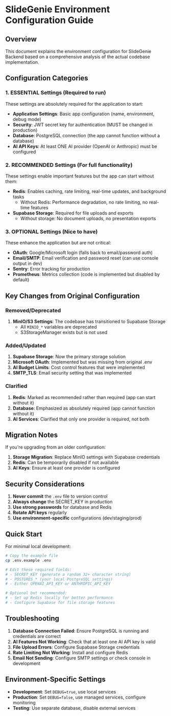 # SlideGenie Environment Configuration Guide

## Overview

This document explains the environment configuration for SlideGenie Backend based on a comprehensive analysis of the actual codebase implementation.

## Configuration Categories

### 1. **ESSENTIAL Settings** (Required to run)

These settings are absolutely required for the application to start:

- **Application Settings**: Basic app configuration (name, environment, debug mode)
- **Security**: JWT secret key for authentication (MUST be changed in production)
- **Database**: PostgreSQL connection (the app cannot function without a database)
- **AI API Keys**: At least ONE AI provider (OpenAI or Anthropic) must be configured

### 2. **RECOMMENDED Settings** (For full functionality)

These settings enable important features but the app can start without them:

- **Redis**: Enables caching, rate limiting, real-time updates, and background tasks
  - Without Redis: Performance degradation, no rate limiting, no real-time features
- **Supabase Storage**: Required for file uploads and exports
  - Without storage: No document uploads, no presentation exports

### 3. **OPTIONAL Settings** (Nice to have)

These enhance the application but are not critical:

- **OAuth**: Google/Microsoft login (falls back to email/password auth)
- **Email/SMTP**: Email verification and password reset (can use console output in dev)
- **Sentry**: Error tracking for production
- **Prometheus**: Metrics collection (code is implemented but disabled by default)

## Key Changes from Original Configuration

### Removed/Deprecated

1. **MinIO/S3 Settings**: The codebase has transitioned to Supabase Storage
   - All `MINIO_*` variables are deprecated
   - S3StorageManager exists but is not used

### Added/Updated

1. **Supabase Storage**: Now the primary storage solution
2. **Microsoft OAuth**: Implemented but was missing from original .env
3. **AI Budget Limits**: Cost control features that were implemented
4. **SMTP_TLS**: Email security setting that was implemented

### Clarified

1. **Redis**: Marked as recommended rather than required (app can start without it)
2. **Database**: Emphasized as absolutely required (app cannot function without it)
3. **AI Services**: Clarified that only one provider is required, not both

## Migration Notes

If you're upgrading from an older configuration:

1. **Storage Migration**: Replace MinIO settings with Supabase credentials
2. **Redis**: Can be temporarily disabled if not available
3. **AI Keys**: Ensure at least one provider is configured

## Security Considerations

1. **Never commit** the `.env` file to version control
2. **Always change** the SECRET_KEY in production
3. **Use strong passwords** for database and Redis
4. **Rotate API keys** regularly
5. **Use environment-specific** configurations (dev/staging/prod)

## Quick Start

For minimal local development:

```bash
# Copy the example file
cp .env.example .env

# Edit these required fields:
# - SECRET_KEY (generate a random 32+ character string)
# - POSTGRES_* (your local PostgreSQL settings)
# - Either OPENAI_API_KEY or ANTHROPIC_API_KEY

# Optional but recommended:
# - Set up Redis locally for better performance
# - Configure Supabase for file storage features
```

## Troubleshooting

1. **Database Connection Failed**: Ensure PostgreSQL is running and credentials are correct
2. **AI Features Not Working**: Check that at least one AI API key is valid
3. **File Upload Errors**: Configure Supabase Storage credentials
4. **Rate Limiting Not Working**: Install and configure Redis
5. **Email Not Sending**: Configure SMTP settings or check console in development

## Environment-Specific Settings

- **Development**: Set `DEBUG=true`, use local services
- **Production**: Set `DEBUG=false`, use managed services, configure monitoring
- **Testing**: Use separate database, disable external services
